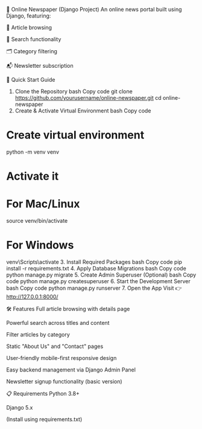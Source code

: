 📰 Online Newspaper (Django Project)
An online news portal built using Django, featuring:

📰 Article browsing

🔎 Search functionality

🗂️ Category filtering

📬 Newsletter subscription




🚀 Quick Start Guide
1. Clone the Repository
bash
Copy code
git clone https://github.com/yourusername/online-newspaper.git
cd online-newspaper
2. Create & Activate Virtual Environment
bash
Copy code
# Create virtual environment
python -m venv venv

# Activate it
# For Mac/Linux
source venv/bin/activate
# For Windows
venv\Scripts\activate
3. Install Required Packages
bash
Copy code
pip install -r requirements.txt
4. Apply Database Migrations
bash
Copy code
python manage.py migrate
5. Create Admin Superuser (Optional)
bash
Copy code
python manage.py createsuperuser
6. Start the Development Server
bash
Copy code
python manage.py runserver
7. Open the App
Visit 👉 http://127.0.0.1:8000/

🛠 Features
Full article browsing with details page

Powerful search across titles and content

Filter articles by category

Static "About Us" and "Contact" pages

User-friendly mobile-first responsive design

Easy backend management via Django Admin Panel

Newsletter signup functionality (basic version)

📋 Requirements
Python 3.8+

Django 5.x

(Install using requirements.txt)

